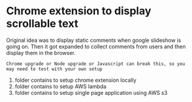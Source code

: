 # Chrome extension to display scrollable text

Original idea was to display static comments when google slideshow is going on. Then it got expanded to collect comments from users and then display them in the browser.

```
Chrome upgrade or Node upgrade or Javascript can break this, so you may need to test with your own setup
```

1. [](/chrome-extension-add-banner/) folder contains [](/chrome-extension-add-banner/readme.md) to setup chrome extension locally
2. [](/lambda/) folder contains [](/lambda/readme.md) to setup AWS lambda
3. [](/web/) folder contains [](/web/readme.md) to setup single page application using AWS s3